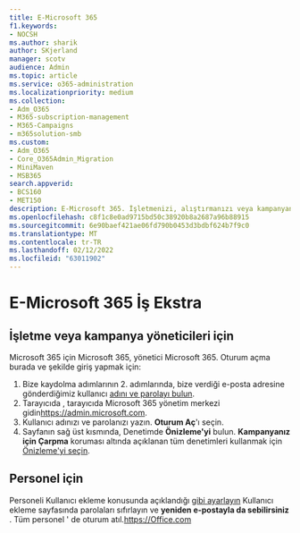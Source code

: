 ```yaml
---
title: E-Microsoft 365
f1.keywords:
- NOCSH
ms.author: sharik
author: SKjerland
manager: scotv
audience: Admin
ms.topic: article
ms.service: o365-administration
ms.localizationpriority: medium
ms.collection:
- Adm_O365
- M365-subscription-management
- M365-Campaigns
- m365solution-smb
ms.custom:
- Adm_O365
- Core_O365Admin_Migration
- MiniMaven
- MSB365
search.appverid:
- BCS160
- MET150
description: E-Microsoft 365. İşletmenizi, alıştırmanızı veya kampanyanızı e-postaya, verilere ve iletişime yönelik siber güvenlik tehditlerine karşı koruyun.
ms.openlocfilehash: c8f1c8e0ad9715bd50c38920b8a2687a96b88915
ms.sourcegitcommit: 6e90baef421ae06fd790b0453d3bdbf624b7f9c0
ms.translationtype: MT
ms.contentlocale: tr-TR
ms.lasthandoff: 02/12/2022
ms.locfileid: "63011902"
---
```

# <a name="sign-in-to-microsoft-365-business-premium"></a>E-Microsoft 365 İş Ekstra

## <a name="for-business-or-campaign-admins"></a>İşletme veya kampanya yöneticileri için

Microsoft 365 için Microsoft 365, yönetici Microsoft 365. Oturum açma burada ve şekilde  giriş yapmak için:

1. Bize kaydolma adımlarının 2. adımlarında, bize verdiği e-posta adresine gönderdiğimiz kullanıcı [adını ve parolayı bulun](m365-campaigns-sign-up.md#steps-to-sign-up).
2. Tarayıcıda , tarayıcıda Microsoft 365 yönetim merkezi gidin<a href="https://go.microsoft.com/fwlink/p/?linkid=837890" target="_blank">https://admin.microsoft.com</a>.
3. Kullanıcı adınızı ve parolanızı yazın. **Oturum Aç**'ı seçin.
4. Sayfanın sağ üst kısmında, Denetimde **Önizleme'yi** bulun. **Kampanyanız için Çarpma** koruması altında açıklanan tüm denetimleri kullanmak için [Önizleme'yi seçin](m365-campaigns-security-overview.md).

## <a name="for-staff"></a>Personel için

Personeli Kullanıcı ekleme konusunda açıklandığı [gibi ayarlayın](../admin/add-users/add-users.md?toc=%2fmicrosoft-365%2fcampaigns%2ftoc.json) Kullanıcı ekleme sayfasında parolaları sıfırlayın ve **yeniden e-postayla da sebilirsiniz** .
Tüm personel ' de oturum atıl.<a href="https://office.com" target="_blank">https://Office.com</a>
